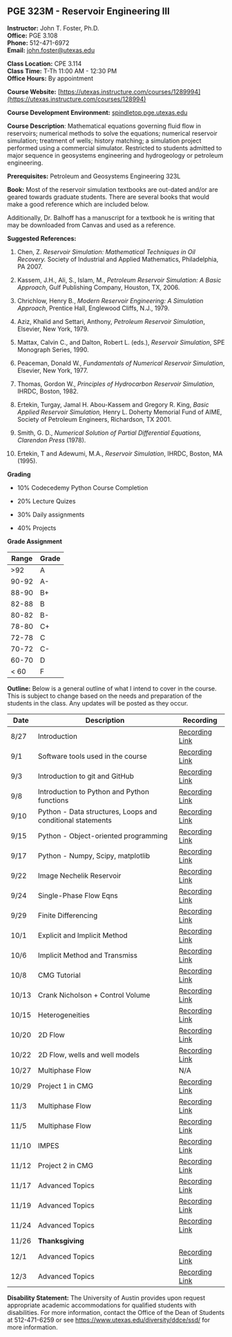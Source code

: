 <!--
.. title: Syllabus
.. slug: index
.. date: 2020-08-26 10:00:00 UTC-05:00
.. template: notitle.tmpl
.. description: PGE 323M - Reservoir Engineering III syllabus page
-->

## PGE 323M - Reservoir Engineering III  


**Instructor:** John T. Foster, Ph.D.  
**Office:** PGE 3.108  
**Phone:** 512-471-6972  
**Email:** [john.foster@utexas.edu](mailto:john.foster@.utexas.edu)  

**Class Location:** CPE 3.114  
**Class Time:** T-Th 11:00 AM - 12:30 PM  
**Office Hours:** By appointment


**Course Website:** [https://utexas.instructure.com/courses/1289994](https://utexas.instructure.com/courses/128994) 

**Course Development Environment:** <a href="https://spindletop.pge.utexas.edu" target="_blank">spindletop.pge.utexas.edu</a>

**Course Description**: Mathematical equations governing fluid flow in reservoirs; numerical methods to solve the equations; numerical reservoir simulation; treatment of wells; history matching; a simulation project performed using a commercial simulator. Restricted to students admitted to major sequence in geosystems engineering and hydrogeology or petroleum engineering. 


**Prerequisites:** Petroleum and Geosystems Engineering 323L

**Book:** Most of the reservoir simulation textbooks are out-dated and/or are geared towards graduate students. There are several books that would make a good reference which are included below.  

Additionally, Dr. Balhoff has a manuscript for a textbook he is writing that may be downloaded from Canvas and used as a reference.  

**Suggested References:**

1. Chen, Z. *Reservoir Simulation: Mathematical Techniques in Oil Recovery.* Society of Industrial and Applied Mathematics, Philadelphia, PA 2007.

1. Kassem, J.H., Ali, S., Islam, M., *Petroleum Reservoir Simulation: A Basic Approach*, Gulf Publishing Company, Houston, TX, 2006.

1. Chrichlow, Henry B., *Modern Reservoir Engineering: A Simulation Approach*, Prentice Hall, Englewood Cliffs, N.J., 1979.

1. Aziz, Khalid and Settari, Anthony, *Petroleum Reservoir Simulation*, Elsevier, New York, 1979.

1. Mattax, Calvin C., and Dalton, Robert L. (eds.), *Reservoir Simulation*, SPE Monograph Series, 1990.

1. Peaceman, Donald W., *Fundamentals of Numerical Reservoir Simulation*, Elsevier, New York, 1977.

1. Thomas, Gordon W., *Principles of Hydrocarbon Reservoir Simulation*, IHRDC, Boston, 1982.

1. Ertekin, Turgay, Jamal H. Abou-Kassem and Gregory R. King, *Basic Applied Reservoir Simulation,* Henry L. Doherty Memorial Fund of AIME, Society of Petroleum Engineers, Richardson, TX 2001.

1. Smith, G. D., *Numerical Solution of Partial Differential Equations, Clarendon Press* (1978).

1. Ertekin, T and Adewumi, M.A., *Reservoir Simulation*, IHRDC, Boston, MA (1995).


**Grading**

 * 10% Codecedemy Python Course Completion

 * 20% Lecture Quizes

 * 30% Daily assignments

 * 40% Projects


**Grade Assignment**

|Range|Grade|
|-|-|
|>92| A  |
|90-92| A-  |
|88-90| B+  |
|82-88| B  |
|80-82| B-  |
|78-80| C+  |
|72-78| C  |
|70-72| C-  |
|60-70| D  |
|< 60| F  |  


**Outline:** Below is a general outline of what I intend to cover in the course.  This is subject to change based on the needs and preparation of the students in the class.  Any updates will be posted as they occur.  


| Date | Description | Recording |
|-----------------|---------------------|-----------|
|8/27| Introduction| <a href="https://utexas.zoom.us/rec/share/6ZZnHZX3q2FIUIXsy0H_QIQtEtjuX6a8gyNM-6YJz0pWhSARXvSqGJjs62ddtmf_" target="_blank">Recording Link</a> |
|9/1| Software tools used in the course | <a href="https://utexas.zoom.us/rec/share/wtVtdu2s-jNIWJXI80LFGaw9E9rFeaa8gCUZrPIEzdpCsnpOJi8XFpygCmAR08w" target="_blank">Recording Link</a> |
|9/3| Introduction to git and GitHub |<a href="https://utexas.zoom.us/rec/share/OGS6XthpsTnvKeCkYhctzd8k_v-SS6DysU50JDEX2uDBvFmWTapKtjKh5T9NlJDN.1gnfXgENQdx1A-fC" target="_blank">Recording Link</a>|
|9/8| Introduction to Python and Python functions |<a href="https://utexas.zoom.us/rec/share/d6LchZpjtpzk9ErqwpBiWr6RF7WzsGTkIf4LYzZuRC_j9zzE1xd33IA5EWdaoIHC.U8x8Bqw27NMvqirR" target="_blank">Recording Link</a>|
|9/10| Python - Data structures, Loops and conditional statements |<a href="https://utexas.zoom.us/rec/share/sLDt38jLkURpiajhGLyprPn-lmrZIMDJDXplrMPQMignbsxKYbyoeDCQax9bsLQM.zXKEJM1FKrDkk0dv" target="_blank">Recording Link</a>|
|9/15| Python - Object-oriented programming |<a href="https://utexas.zoom.us/rec/share/rMrWWC-OQsvWvM6-JNXb4UbUFUY1jSl8WdtiRbnWazzxWr1NNBT0yCksu0B-j9wt.dkZ7e-xC1HJqnx7S" target="_blank">Recording Link</a>|
|9/17| Python - Numpy, Scipy, matplotlib |<a href="https://utexas.zoom.us/rec/share/gFs_mJFiIvGqTKXqptqk-V8mHHueeczitE8q4Fv7U3kt3Dh60uCL5q7l3rA4aw29.vdHL9HL7AbsKrk_Q" target="_blank">Recording Link</a>|
|9/22| Image Nechelik Reservoir |<a href="https://utexas.zoom.us/rec/share/JWtS86AibenehSBwixTY-7n56XG4wB5ixh8hrXYEc-FaIAYEbX55XFGlJI8u7B6U.Cr7Et0Uww7uWdXTr" target="_blank">Recording Link</a>|
|9/24| Single-Phase Flow Eqns |<a href="https://utexas.zoom.us/rec/share/teN-ABowM111SSCmwUDA52lGAXoJHHtTLlGY5NljRTIRFPfIubrkE3ZnJB6MV1AC.H1YtazdUe2mPNEiN" target="_blank">Recording Link</a>|
|9/29| Finite Differencing |<a href="https://utexas.zoom.us/rec/share/-4g2GZDE-p51eDVopnjt_mGAmbQ-mcr0hVDdxbW4o9HvAGutJy3wjUbPdIGDDSGD.VlcG0m_RbjdaZlqn" target="_blank">Recording Link</a>|
|10/1| Explicit and Implicit Method |<a href="https://utexas.zoom.us/rec/share/-dWMWLw1B8OTQkE1D0t9uq3rLpc4IUmPq8ykZ8OV2qI--VFBuRGDPyNN70fmI6gM.szl2G0Fc7ImjzOIY" target="_blank">Recording Link</a>|
|10/6| Implicit Method and Transmiss |<a href="https://utexas.zoom.us/rec/share/DPSvo9_58OlwHSNW07zomlFHnEK_k4JkIfX6_WZSUJ7q4O6KwDmwGxolNvJNbgZ-.BIYRsJXBn1xmq_Ln" target="_blank">Recording Link</a> |
|10/8| CMG Tutorial |<a href="https://utexas.zoom.us/rec/share/KiI8p6hMAFZGwxBkXXTD3Z7jIoBRLLivUdqpKVobMmVGjqGgvIxCiiQHzepjT8P8.ng3vEd_B6KwVk3B-" target="_blank">Recording Link</a> |
|10/13| Crank Nicholson + Control Volume |<a href="https://utexas.zoom.us/rec/share/v0E7kpomot5_TwTs-BeodMylVFzoaQForijHRiquF77k4N1h4EjvbESXQsUUKQGi.mzGsewXx67OI9-rl" target="_blank">Recording Link</a> |
|10/15| Heterogeneities | <a href="https://utexas.zoom.us/rec/share/eeaZBWJ82efcyIwFNOiwIBfHfrHuFE0NZGXZoEA779FhoUjPZqbFHybb8RAU6SXM.6hp8OwQEPIxoX0cP" target="_blank">Recording Link</a> |
|10/20| 2D Flow | <a href="https://utexas.zoom.us/rec/share/iFWCmXutBCw0jbJLofqH5x3LkBO2d7IIyJsWnUmQjASd353exdpBxwF_jTJ_tzvN.6ruBYphqtJlOBTi2" target="_blank">Recording Link</a> |
|10/22| 2D Flow, wells and well models | <a href="https://utexas.zoom.us/rec/share/Uk6AdVdKIP7Adt_pRJ_1d6sV0gSujoVuXectsLTPBuVQxgMY5SxlrsFZAflziMxN.F_7SC7cksgV-O0r5" target="_blank">Recording Link</a> |
|10/27| Multiphase Flow |  N/A |
|10/29| Project 1 in CMG | <a href="https://utexas.zoom.us/rec/share/cHg8tcLOGoJUsHKvesQSGStIVcyio87afUEhCiMmDqpBzeNas6tqSBdioQ8d7OrV.iZkuX0BE8zSLM_p6" target="_blank">Recording Link</a> |
|11/3| Multiphase Flow | <a href="https://utexas.zoom.us/rec/share/xbjDBWCBPWAw2Uh9_U6I-ZF1YcNdNaRtRpp4uEAhcKNeEr0pRVgp-Pp1WIj9YSWr.vEvgiXUY6zxCZ2_i" target="_blank">Recording Link</a> |
|11/5| Multiphase Flow | <a href="https://utexas.zoom.us/rec/share/h_8cgPLWhjbc8fJqgQghzYYT0RUHUuEJ6evGLRTbQ2wGhMdE7_K7WWy5N37xcFc.gqg_aZiEjvxZ_9F0" target="_blank">Recording Link</a> |
|11/10| IMPES | <a href="https://utexas.zoom.us/rec/share/3mOURleTYwWxfdTYDzl11AENTGOV5xLzyR_tiN4Dd__92aWwpYYW_jq4bYxVgeQ8.fF_w8vet0seuKW-K" target="_blank">Recording Link</a> |
|11/12| Project 2 in CMG | <a href="https://utexas.zoom.us/rec/share/mlk0vZayrjM9QvcoDmuGHcoCRsksXoN-HVGQtVezOQOExjCtkMeoCIr9Ydh2ZSQq.SvIMKUQ5enWkgNVr" target="_blank">Recording Link</a> |
|11/17| Advanced Topics | <a href="https://utexas.zoom.us/rec/share/JP2tU3Jiovot4bfD5fQ6V0465KKmPKqn7Rr1cUBH1NIsEZODt6TLz9XqJnLvQ5uv.zC--5OekOHRmDfph" target="_blank">Recording Link</a> |
|11/19|  Advanced Topics | <a href="https://utexas.zoom.us/rec/share/EmDjodXoPzyHrDJAjc7VegEfX_RDhoLiLlTQsoS_JbODN1g18nQ7zdGaeOSZyo0U.tYqg_WJIY_DynB4N" target="_blank">Recording Link</a> |
|11/24|  Advanced Topics | <a href="https://utexas.zoom.us/rec/share/LUNINotowEsCXV35AW4c8VshYZFgKTb8Sq98mehUcOjS-dxyngSuTQH7_flmS-hd.adEG32nN0JBSpYjr" target="_blank">Recording Link</a> |
|11/26| **Thanksgiving** | |
|12/1| Advanced Topics | <a href="https://utexas.zoom.us/rec/share/Qac8AMyfGDOk7UdO_H-PUjTUcQQ_ySYmfgzV6S7X3lsnpPxW_m6hzmBX6-fW6QDq.I0uu_PQUUt9m6UM_" target="_blank">Recording Link</a> |
|12/3|  Advanced Topics | <a href="https://utexas.zoom.us/rec/share/p27G-nApoaqgrElK8FJqbEEvRVUgNhwFxHruvCdkpiE21fSJVL53XKl7QRwUp0RP.AgXkjLLIAl5lxk07" target="_blank">Recording Link</a> |


**Disability Statement:** The University of Austin provides upon request appropriate academic accommodations for qualified students with disabilities. For more information, contact the Office of the Dean of Students at 512-471-6259 or see <a href="https://www.utexas.edu/diversity/ddce/ssd/" target="_blank">https://www.utexas.edu/diversity/ddce/ssd/</a> for more information.
